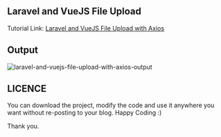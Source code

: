 ## Laravel and VueJS File Upload
Tutorial Link: [Laravel and VueJS File Upload with Axios](https://www.mynotepaper.com/laravel-and-vuejs-file-upload-with-axios.html)

## Output
![laravel-and-vuejs-file-upload-with-axios-output](https://user-images.githubusercontent.com/13184472/64818215-51dd9980-d5cd-11e9-88b1-4a3a72816720.png)

## LICENCE

You can download the project, modify the code and use it anywhere you want without re-posting to your blog. Happy Coding :)

Thank you.

